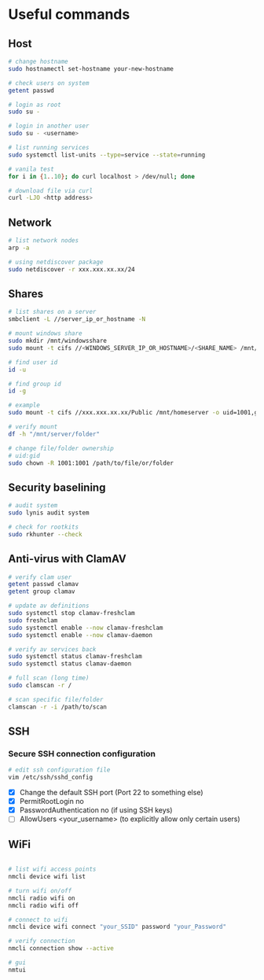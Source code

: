 # Useful commands

## Host

```bash
# change hostname
sudo hostnamectl set-hostname your-new-hostname

# check users on system
getent passwd

# login as root
sudo su -

# login in another user
sudo su - <username>

# list running services
sudo systemctl list-units --type=service --state=running

# vanila test
for i in {1..10}; do curl localhost > /dev/null; done

# download file via curl
curl -LJO <http address>
```

## Network

```bash
# list network nodes
arp -a

# using netdiscover package
sudo netdiscover -r xxx.xxx.xx.xx/24
```

## Shares

```bash
# list shares on a server
smbclient -L //server_ip_or_hostname -N

# mount windows share
sudo mkdir /mnt/windowsshare
sudo mount -t cifs //<WINDOWS_SERVER_IP_OR_HOSTNAME>/<SHARE_NAME> /mnt/windowsshare -o username=<your_username>,password=<your_password>,uid=<local_user_id>,gid=<local_group_id>

# find user id
id -u

# find group id
id -g

# example
sudo mount -t cifs //xxx.xxx.xx.xx/Public /mnt/homeserver -o uid=1001,gid=1001

# verify mount
df -h "/mnt/server/folder"

# change file/folder ownership
# uid:gid
sudo chown -R 1001:1001 /path/to/file/or/folder
```


## Security baselining

```bash
# audit system
sudo lynis audit system
```

```bash
# check for rootkits
sudo rkhunter --check
```

## Anti-virus with ClamAV

```bash
# verify clam user
getent passwd clamav
getent group clamav
```

```bash
# update av definitions
sudo systemctl stop clamav-freshclam
sudo freshclam
sudo systemctl enable --now clamav-freshclam
sudo systemctl enable --now clamav-daemon

# verify av services back
sudo systemctl status clamav-freshclam
sudo systemctl status clamav-daemon
```

```bash
# full scan (long time)
sudo clamscan -r /

# scan specific file/folder
clamscan -r -i /path/to/scan 
```
## SSH

### Secure SSH connection configuration

```bash
# edit ssh configuration file
vim /etc/ssh/sshd_config
```

- [x] Change the default SSH port (Port 22 to something else)
- [x] PermitRootLogin no
- [x] PasswordAuthentication no (if using SSH keys)
- [ ] AllowUsers <your_username> (to explicitly allow only certain users)

## WiFi

```bash

# list wifi access points
nmcli device wifi list

# turn wifi on/off
nmcli radio wifi on
nmcli radio wifi off

# connect to wifi
nmcli device wifi connect "your_SSID" password "your_Password"

# verify connection
nmcli connection show --active

# gui
nmtui
```
